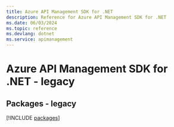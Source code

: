 ```yaml
---
title: Azure API Management SDK for .NET
description: Reference for Azure API Management SDK for .NET
ms.date: 06/03/2024
ms.topic: reference
ms.devlang: dotnet
ms.service: apimanagement
---
```

# Azure API Management SDK for .NET - legacy
## Packages - legacy
[!INCLUDE [packages](api-management-index.md)]